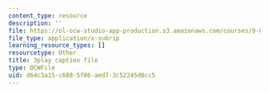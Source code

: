 ```yaml
---
content_type: resource
description: ''
file: https://ol-ocw-studio-app-production.s3.amazonaws.com/courses/9-00-introduction-to-psychology-fall-2004/d64c3a15c6885f86aed73c52245d6cc5_10491.vtt
file_type: application/x-subrip
learning_resource_types: []
resourcetype: Other
title: 3play caption file
type: OCWFile
uid: d64c3a15-c688-5f86-aed7-3c52245d6cc5
---
```

